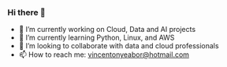 ### Hi there 👋

- 🔭 I’m currently working on Cloud, Data and AI projects
- 🌱 I’m currently learning Python, Linux, and AWS
- 👯 I’m looking to collaborate with data and cloud professionals
- 📫 How to reach me: vincentonyeabor@hotmail.com


<!--
**VincentOnyeabor/Vincentonyeabor** is a ✨ _special_ ✨ repository because its `README.md` (this file) appears on your GitHub profile.

Here are some ideas to get you started:

- 🔭 I’m currently working on ...
- 🌱 I’m currently learning ...
- 👯 I’m looking to collaborate on ...
- 🤔 I’m looking for help with ...
- 💬 Ask me about ...
- 📫 How to reach me: ...
- 😄 Pronouns: ...
- ⚡ Fun fact: ...
-->
